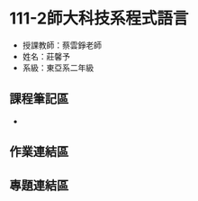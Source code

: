 # 111-2師大科技系程式語言
- 授課教師：蔡雲錚老師
- 姓名：莊馨予
- 系級：東亞系二年級

##  課程筆記區
- [week1]:https://github.com/higrandma/112-1/blob/main/0302%20class%20practice.ipynb


## 作業連結區

## 專題連結區
